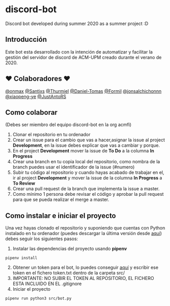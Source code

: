 # discord-bot
Discord bot developed during summer 2020 as a summer project :D

## Introducción
Este bot esta desarrollado con la intención de automatizar y facilitar la gestión del servidor de discord de ACM-UPM creado durante el verano de 2020.

## :heart: Colaboradores :heart:
[@onmax](https://github.com/onmax)
[@Santixs](https://github.com/Santixs)
[@Thurmiel](https://github.com/Thurmiel)
[@Daniel-Tomas](https://github.com/Daniel-Tomas)
[@Formil](https://github.com/Formil)
[@jonsalchichonnn](https://github.com/jonsalchichonnn)
[@xiaopeng-ye](https://github.com/xiaopeng-ye)
[@JustAntoRS](https://github.com/JustAntoRS)

## Como colaborar
(Debes ser miembro del equipo discord-bot en la org acmfi)
1. Clonar el repositorio en tu ordenador
2. Crear un issue para el cambio que vas a hacer,asignar la issue al project **Development**, en la issue debes explicar que vas a cambiar y porque.
3. En el project **Development** mover la issue de **To Do** a la columna **In Progress**
3. Crear una branch en tu copia local del repositorio, como nombra de la branch puedes usar el identificador de la issue (#numero) 
4. Subir tu código al repositorio y cuando hayas acabado de trabajar en el, ir al project **Development** y mover la issue de la columna **In Progress** a **To Review**
5. Crear una pull request de la branch que implementa la issue a master. 
6. Como mínimo 1 persona debe revisar el código y aprobar la pull request para que se pueda realizar el merge a master.

## Como instalar e iniciar el proyecto
Una vez hayas clonado el repositorio y suponiendo que cuentas con Python instalado en tu ordenador (puedes descargar la última versión desde [aquí](https://www.python.org/)) debes seguir los siguientes pasos:

1. Instalar las dependencias del proyecto usando **pipenv**
```
pipenv install
```
2. Obtener un token para el bot, lo puedes conseguir [aquí](https://discordapp.com/developers/applications/) y escribir ese token en el fichero token.txt dentro de la carpeta src/
3. IMPORTANTE: NO SUBIR EL TOKEN AL REPOSITORIO, EL FICHERO ESTA INCLUIDO EN EL .gitignore
4. Iniciar el proyecto 
```
pipenv run python3 src/bot.py
```





